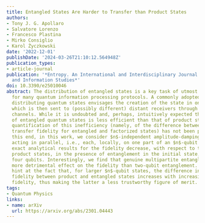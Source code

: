 ```yaml
---
title: Entangled States Are Harder to Transfer than Product States
authors:
- Tony J. G. Apollaro
- Salvatore Lorenzo
- Francesco Plastina
- Mirko Consiglio
- Karol Życzkowski
date: '2022-12-01'
publishDate: '2024-03-26T21:10:12.564948Z'
publication_types:
- article-journal
publication: '*Entropy. An International and Interdisciplinary Journal of Entropy
  and Information Studies*'
doi: 10.3390/e25010046
abstract: The distribution of entangled states is a key task of utmost importance
  for many quantum information processing protocols. A commonly adopted setup for
  distributing quantum states envisages the creation of the state in one location,
  which is then sent to (possibly different) distant receivers through some quantum
  channels. While it is undoubted and, perhaps, intuitively expected that the distribution
  of entangled quantum states is less efficient than that of product states, a thorough
  quantification of this inefficiency (namely, of the difference between the quantum-state
  transfer fidelity for entangled and factorized states) has not been performed. To
  this end, in this work, we consider $n$-independent amplitude-damping channels,
  acting in parallel, i.e., each, locally, on one part of an $n$-qubit state. We derive
  exact analytical results for the fidelity decrease, with respect to the case of
  product states, in the presence of entanglement in the initial state, for up to
  four qubits. Interestingly, we find that genuine multipartite entanglement has a
  more detrimental effect on the fidelity than two-qubit entanglement. Our results
  hint at the fact that, for larger $n$-qubit states, the difference in the average
  fidelity between product and entangled states increases with increasing single-qubit
  fidelity, thus making the latter a less trustworthy figure of merit.
tags:
- Quantum Physics
links:
- name: arXiv
  url: https://arxiv.org/abs/2301.04443
---
```

